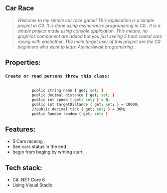 ## Car Race
> *Welcome to my simple car race game! This application is a simple project in C#. It is done using asyncronisc programering in C# . It is a simple project made using console application. This means, no graphics component are added but you just seeing 5 hard coded cars racing with eachother. The main target user of this project are the C# beginners who want to learn Async/Await programering .*
## Properties:

### ```Create or read persons throw this class:```
```sh
 
            public string name { get; set; }
            public decimal distance { get; set; }
            public int speed { get; set; } = 0;
            public int targetDistance { get; set; } = 10000;
            //public decimal tick { get; set; } = 30M;
            public Random random { get; set; }
```


## Features:

- 5 Cars raceing .
- See cars status in the end .
- begin from beging by writing start.


## Tech stack:
- C# .NET Core 6 
- Using Visual Stadio 

